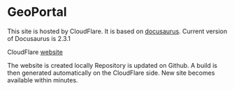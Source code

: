# GeoPortal

This site is hosted by CloudFlare.  It is based on [docusaurus](https://docusaurus.io/).
Current version of Docusaurus is 2.3.1

CloudFlare [website](https://geoxo-website.pages.dev/)

The website is created locally
Repository is updated on Github.
A build is then generated automatically on the CloudFlare side.
New site becomes available within minutes.

